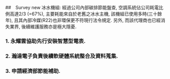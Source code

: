 ##　Survey new 冰水機組: 經過公司內部碳排節能盤查, 空調系統佔公司耗電比例高達2/3 (=67%), 主要耗能來自於老舊之冰水主機, 該機組已使用多時(三十餘年), 且其內部冷媒(R22)也非環保更不符現行法令規定. 另外, 而該代理商也已經消失業界, 後續維護服務亦是極大隱憂.

### 1. 永耀雲協助先行安裝智慧型電表.
### 2. 瀚達電子負責後續軟硬體系統整合及資料蒐集.
### 3. 申請經濟部節能補助.